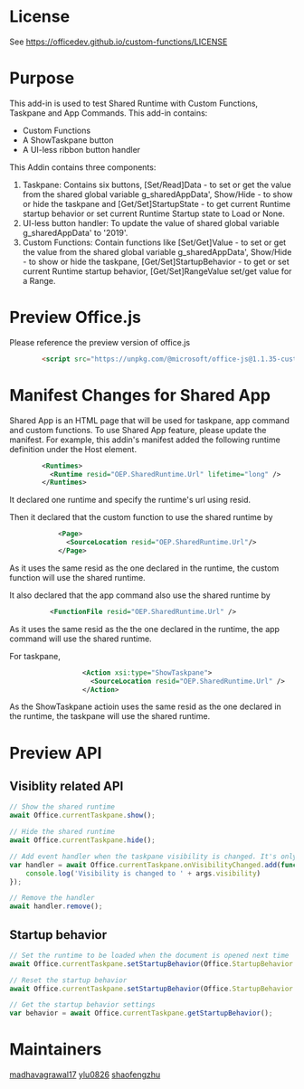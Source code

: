 # License
See https://officedev.github.io/custom-functions/LICENSE

# Purpose
This add-in is used to test Shared Runtime with Custom Functions, Taskpane and App Commands.
This add-in contains:
- Custom Functions
- A ShowTaskpane button
- A UI-less ribbon button handler

This Addin contains three components:
1. Taskpane: Contains six buttons, [Set/Read]Data - to set or get the value from the shared global variable g_sharedAppData',  Show/Hide - to show or hide the taskpane and [Get/Set]StartupState - to get current Runtime startup behavior or set current Runtime Startup state to Load or None.
2. UI-less button handler: To update the value of shared global variable g_sharedAppData' to '2019'.
3. Custom Functions: Contain functions like [Set/Get]Value - to set or get the value from the shared global variable g_sharedAppData', Show/Hide - to show or hide the taskpane, [Get/Set]StartupBehavior - to get or set current Runtime startup behavior, [Get/Set]RangeValue set/get value for a Range.

# Preview Office.js
Please reference the preview version of office.js
```html
		<script src="https://unpkg.com/@microsoft/office-js@1.1.35-custom.2/dist/office.debug.js" type="text/javascript"></script>
```

# Manifest Changes for Shared App
Shared App is an HTML page that will be used for taskpane, app command and custom functions. To use Shared App feature, please update the manifest. For example, this addin's manifest added the following runtime definition under the Host element.
```xml
        <Runtimes>
          <Runtime resid="OEP.SharedRuntime.Url" lifetime="long" />
        </Runtimes>
```
It declared one runtime and specify the runtime's url using resid.

Then it declared that the custom function to use the shared runtime by
```xml
            <Page>
              <SourceLocation resid="OEP.SharedRuntime.Url"/>
            </Page>
```
As it uses the same resid as the one declared in the runtime, the custom function will use the shared runtime.

It also declared that the app command also use the shared runtime by
```xml
          <FunctionFile resid="OEP.SharedRuntime.Url" />
```
As it uses the same resid as the the one declared in the runtime, the app command will use the shared runtime.

For taskpane, 
```xml
                  <Action xsi:type="ShowTaskpane">
                    <SourceLocation resid="OEP.SharedRuntime.Url" />
                  </Action>
```
As the ShowTaskpane actioin uses the same resid as the one declared in the runtime, the taskpane will use the shared runtime.

# Preview API
## Visiblity related API
```js
// Show the shared runtime
await Office.currentTaskpane.show();

// Hide the shared runtime
await Office.currentTaskpane.hide();

// Add event handler when the taskpane visibility is changed. It's only supported in Win32 now and it will be supported for Excel Online soon.
var handler = await Office.currentTaskpane.onVisibilityChanged.add(function(args) {
    console.log('Visibility is changed to ' + args.visibility)
});

// Remove the handler
await handler.remove();
```

## Startup behavior
```js
// Set the runtime to be loaded when the document is opened next time
await Office.currentTaskpane.setStartupBehavior(Office.StartupBehavior.load);

// Reset the startup behavior
await Office.currentTaskpane.setStartupBehavior(Office.StartupBehavior.none);

// Get the startup behavior settings
var behavior = await Office.currentTaskpane.getStartupBehavior();
```

# Maintainers
[madhavagrawal17](https://github.com/madhavagrawal17)
[ylu0826](https://github.com/ylu0826)
[shaofengzhu](https://github.com/shaofengzhu)
